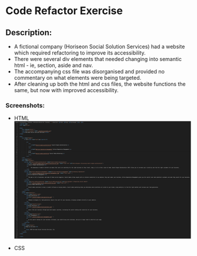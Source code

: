 # Code Refactor Exercise

## Description:
- A fictional company (Horiseon Social Solution Services) had a website which required refactoring to improve its accessibility.
- There were several div elements that needed changing into semantic html - ie, section, aside and nav.
- The accompanying css file was disorganised and provided no commentary on what elements were being targeted.
- After cleaning up both the html and css files, the website functions the same, but now with improved accessibility.

### Screenshots:
- HTML
![](Screen%20Shot%202021-05-29%20at%205.54.39%20pm.png)

- CSS

